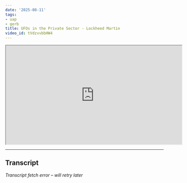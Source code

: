 ```yaml
---
date: '2025-08-11'
tags:
- uap
- gerb
title: UFOs in the Private Sector - Lockheed Martin
video_id: tVdzvvbbHW4
---
```


<iframe width="560" height="315" src="https://www.youtube.com/embed/tVdzvvbbHW4" allowfullscreen></iframe>

---

## Transcript
*Transcript fetch error – will retry later*